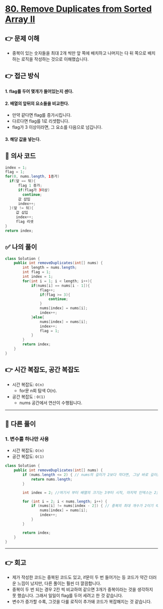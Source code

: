 # [80. Remove Duplicates from Sorted Array II](https://leetcode.com/problems/remove-duplicates-from-sorted-array-ii/?envType=study-plan-v2&envId=top-interview-150)
## 👉 문제 이해
- 중복이 있는 숫자들을 최대 2개 씩만 앞 쪽에 배치하고 나머지는 다 뒤 쪽으로 배치하는 로직을 작성하는 것으로 이해했습니다.
## 👉 접근 방식

#### 1. flag를 두어 몇개가 들어있는지 센다.
#### 2. 배열의 앞뒤의 요소들을 비교한다.
- 만약 같다면 flag를 증가시킵니다.
- 다르다면 flag를 1로 리셋합니다.
- flag가 3 이상이라면, 그 요소를 다음으로 넘깁니다.
#### 3. 해당 값을 넣는다.

## 📌 의사 코드
```java
index = 1;
flag = 1;
for(0, nums.length, 1증가)
  if(앞 == 뒤){
      flag 1 증가;
      if(flag가 3이상)
        continue;
      값 삽입
      index++;      
  }(앞 != 뒤){
     값 삽입
     index++;
     flag 리셋 
}
return index;
```
## ✅ 나의 풀이
```java
class Solution {
    public int removeDuplicates(int[] nums) {
        int length = nums.length;
        int flag = 1;
        int index = 1;
        for(int i = 1; i < length; i++){
            if(nums[i] == nums[i - 1]){
                flag++;
                if(flag >= 3){
                    continue;
                }
                nums[index] = nums[i];
                index++;
            }else{
                nums[index] = nums[i];
                index++;
                flag = 1;
            }
        }
        return index;
    }
}
```

## 👉 시간 복잡도, 공간 복잡도
- 시간 복잡도: `O(n)`
  - for문 n회 탐색 O(n).   
- 공간 복잡도 : `O(1)`
  - nums 공간에서 연산이 수행됩니다.
 
---
## 📖 다른 풀이
### 1. 변수를 하나만 사용
- 시간 복잡도: `O(n)` 
- 공간 복잡도: `O(1)`
```java
class Solution {
    public int removeDuplicates(int[] nums) {
        if (nums.length <= 2) { // nums의 길이가 2보다 작다면, 그냥 바로 길이를 리턴
            return nums.length;
        }

        int index = 2; //여기서 부터 배열의 크기는 3부터 시작, 마지막 인덱스는 2;

        for (int i = 2; i < nums.length; i++) {
            if (nums[i] != nums[index - 2]) { // 중복의 최대 개수가 2이기 때문에 2칸 씩 비교해서 다른 값이면 삽입, 같은 값이면 중복되는 숫자가 3 이상이 됨.
                nums[index] = nums[i];
                index++;
            }
        }

        return index;
    }
}
```
---
## 👉 회고
- 제가 작성한 코드는 중복된 코드도 있고, if문이 두 번 들어가는 등 코드가 약간 더러운 느낌이 났지만, 다른 풀이는 훨씬 더 깔끔합니다.
- 중복이 두 번 되는 경우 2칸 씩 비교하여 같으면 3개가 중복이라는 것을 생각하지 못 했습니다. 그래서 일일이 flag를 두어 세려고 한 것 같습니다.
- 변수가 증가할 수록, 그것을 다룰 로직이 추가돼 코드가 복잡해지는 것 같습니다.  
  
